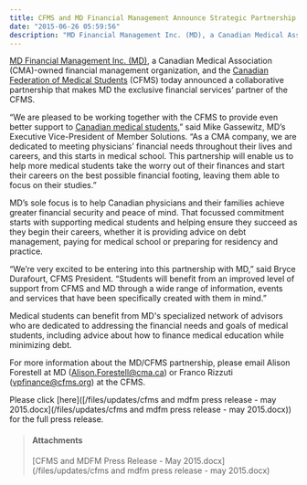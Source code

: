 ```yaml
---
title: CFMS and MD Financial Management Announce Strategic Partnership
date: "2015-06-26 05:59:56"
description: "MD Financial Management Inc. (MD), a Canadian Medical Association (CMA)-owned financial management organization, and the Canadian Federation of Medical Students (CFMS) today announced a collaborative partnership that makes MD the exclusive financial services’ partner of the CFMS."
---
```

[MD Financial Management Inc. (MD)](https://mdm.ca/), a Canadian Medical Association (CMA)-owned financial management organization, and the [Canadian Federation of Medical Students](www.cfms.org) (CFMS) today announced a collaborative partnership that makes MD the exclusive financial services&rsquo; partner of the CFMS.

&ldquo;We are pleased to be working together with the CFMS to provide even better support to [Canadian medical students](https://mdm.ca/career-stages/student/index.asp),&rdquo; said Mike Gassewitz, MD&rsquo;s Executive Vice-President of Member Solutions. &ldquo;As a CMA company, we are dedicated to meeting physicians&rsquo; financial needs throughout their lives and careers, and this starts in medical school. This partnership will enable us to help more medical students take the worry out of their finances and start their careers on the best possible financial footing, leaving them able to focus on their studies.&rdquo;

MD&rsquo;s sole focus is to help Canadian physicians and their families achieve greater financial security and peace of mind. That focussed commitment starts with supporting medical students and helping ensure they succeed as they begin their careers, whether it is providing advice on debt management, paying for medical school or preparing for residency and practice.

&ldquo;We&rsquo;re very excited to be entering into this partnership with MD,&rdquo; said Bryce Durafourt, CFMS President. &ldquo;Students will benefit from an improved level of support from CFMS and MD through a wide range of information, events and services that have been specifically created with them in mind.&rdquo;

Medical students can benefit from MD&#39;s specialized network of advisors who are dedicated to addressing the financial needs and goals of medical students, including advice about how to finance medical education while minimizing debt.

For more information about the MD/CFMS partnership, please email Alison Forestell at MD ([Alison.Forestell@cma.ca](mailto:Alison.Forestell@cma.ca)) or Franco Rizzuti ([vpfinance@cfms.org](mailto:vpfinance@cfms.org)) at the CFMS.

Please click [here]([/files/updates/cfms and mdfm press release - may 2015.docx](/files/updates/cfms and mdfm press release - may 2015.docx)) for the full press release.
> #### Attachments
> 
> [CFMS and MDFM Press Release - May 2015.docx](/files/updates/cfms and mdfm press release - may 2015.docx)

 